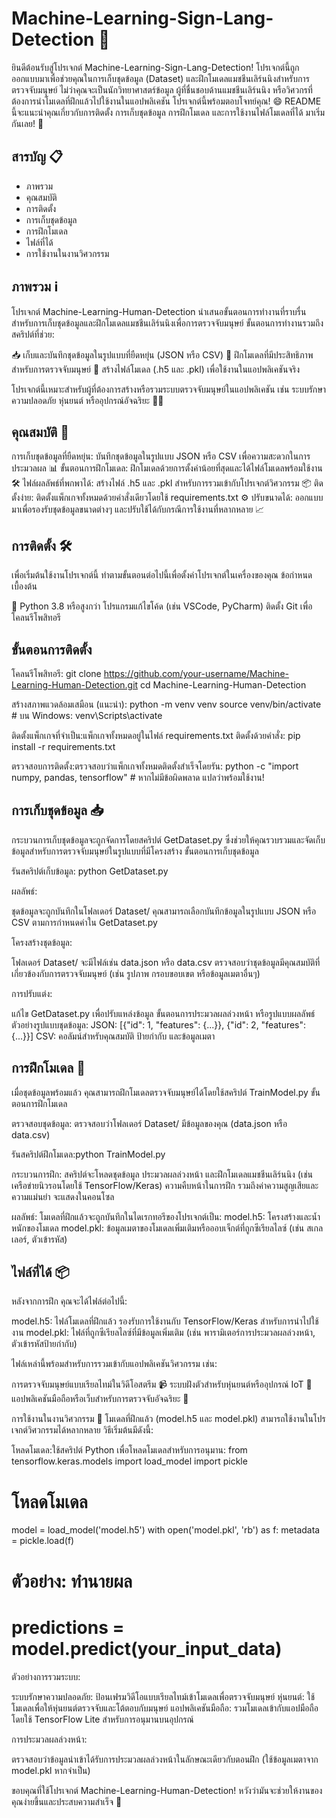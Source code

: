 # Machine-Learning-Sign-Lang-Detection 🚀
ยินดีต้อนรับสู่โปรเจกต์ Machine-Learning-Sign-Lang-Detection! โปรเจกต์นี้ถูกออกแบบมาเพื่อช่วยคุณในการเก็บชุดข้อมูล (Dataset) และฝึกโมเดลแมชชีนเลิร์นนิงสำหรับการตรวจจับมนุษย์ ไม่ว่าคุณจะเป็นนักวิทยาศาสตร์ข้อมูล ผู้ที่ชื่นชอบด้านแมชชีนเลิร์นนิง หรือวิศวกรที่ต้องการนำโมเดลที่ฝึกแล้วไปใช้งานในแอปพลิเคชัน โปรเจกต์นี้พร้อมตอบโจทย์คุณ! 😄
README นี้จะแนะนำคุณเกี่ยวกับการติดตั้ง การเก็บชุดข้อมูล การฝึกโมเดล และการใช้งานไฟล์โมเดลที่ได้ มาเริ่มกันเลย! 🌟

## สารบัญ 📋

- ภาพรวม
- คุณสมบัติ
- การติดตั้ง
- การเก็บชุดข้อมูล
- การฝึกโมเดล
- ไฟล์ที่ได้
- การใช้งานในงานวิศวกรรม

## ภาพรวม ℹ️
โปรเจกต์ Machine-Learning-Human-Detection นำเสนอขั้นตอนการทำงานที่ราบรื่นสำหรับการเก็บชุดข้อมูลและฝึกโมเดลแมชชีนเลิร์นนิงเพื่อการตรวจจับมนุษย์ ขั้นตอนการทำงานรวมถึงสคริปต์ที่ช่วย:

📥 เก็บและบันทึกชุดข้อมูลในรูปแบบที่ยืดหยุ่น (JSON หรือ CSV)
🧠 ฝึกโมเดลที่มีประสิทธิภาพสำหรับการตรวจจับมนุษย์
💾 สร้างไฟล์โมเดล (.h5 และ .pkl) เพื่อใช้งานในแอปพลิเคชันจริง

โปรเจกต์นี้เหมาะสำหรับผู้ที่ต้องการสร้างหรือรวมระบบตรวจจับมนุษย์ในแอปพลิเคชัน เช่น ระบบรักษาความปลอดภัย หุ่นยนต์ หรืออุปกรณ์อัจฉริยะ 🚗🤖

## คุณสมบัติ 🎉

การเก็บชุดข้อมูลที่ยืดหยุ่น: บันทึกชุดข้อมูลในรูปแบบ JSON หรือ CSV เพื่อความสะดวกในการประมวลผล 📊
ขั้นตอนการฝึกโมเดล: ฝึกโมเดลด้วยการตั้งค่าน้อยที่สุดและได้ไฟล์โมเดลพร้อมใช้งาน 🛠️
ไฟล์ผลลัพธ์ที่พกพาได้: สร้างไฟล์ .h5 และ .pkl สำหรับการรวมเข้ากับโปรเจกต์วิศวกรรม 📦
ติดตั้งง่าย: ติดตั้งแพ็กเกจทั้งหมดด้วยคำสั่งเดียวโดยใช้ requirements.txt ⚙️
ปรับขนาดได้: ออกแบบมาเพื่อรองรับชุดข้อมูลขนาดต่างๆ และปรับใช้ได้กับกรณีการใช้งานที่หลากหลาย 📈


## การติดตั้ง 🛠️
เพื่อเริ่มต้นใช้งานโปรเจกต์นี้ ทำตามขั้นตอนต่อไปนี้เพื่อตั้งค่าโปรเจกต์ในเครื่องของคุณ
ข้อกำหนดเบื้องต้น

🐍 Python 3.8 หรือสูงกว่า
โปรแกรมแก้ไขโค้ด (เช่น VSCode, PyCharm)
ติดตั้ง Git เพื่อโคลนรีโพสิทอรี

## ขั้นตอนการติดตั้ง

โคลนรีโพสิทอรี:
git clone https://github.com/your-username/Machine-Learning-Human-Detection.git
cd Machine-Learning-Human-Detection


สร้างสภาพแวดล้อมเสมือน (แนะนำ):
python -m venv venv
source venv/bin/activate  # บน Windows: venv\Scripts\activate


ติดตั้งแพ็กเกจที่จำเป็น:แพ็กเกจทั้งหมดอยู่ในไฟล์ requirements.txt ติดตั้งด้วยคำสั่ง:
pip install -r requirements.txt


ตรวจสอบการติดตั้ง:ตรวจสอบว่าแพ็กเกจทั้งหมดติดตั้งสำเร็จโดยรัน:
python -c "import numpy, pandas, tensorflow"  # หากไม่มีข้อผิดพลาด แปลว่าพร้อมใช้งาน!




## การเก็บชุดข้อมูล 📥
กระบวนการเก็บชุดข้อมูลจะถูกจัดการโดยสคริปต์ GetDataset.py ซึ่งช่วยให้คุณรวบรวมและจัดเก็บข้อมูลสำหรับการตรวจจับมนุษย์ในรูปแบบที่มีโครงสร้าง
ขั้นตอนการเก็บชุดข้อมูล

รันสคริปต์เก็บข้อมูล:
python GetDataset.py


ผลลัพธ์:

ชุดข้อมูลจะถูกบันทึกในโฟลเดอร์ Dataset/
คุณสามารถเลือกบันทึกข้อมูลในรูปแบบ JSON หรือ CSV ตามการกำหนดค่าใน GetDataset.py


โครงสร้างชุดข้อมูล:

โฟลเดอร์ Dataset/ จะมีไฟล์เช่น data.json หรือ data.csv
ตรวจสอบว่าชุดข้อมูลมีคุณสมบัติที่เกี่ยวข้องกับการตรวจจับมนุษย์ (เช่น รูปภาพ กรอบขอบเขต หรือข้อมูลเมตาอื่นๆ)


การปรับแต่ง:

แก้ไข GetDataset.py เพื่อปรับแหล่งข้อมูล ขั้นตอนการประมวลผลล่วงหน้า หรือรูปแบบผลลัพธ์
ตัวอย่างรูปแบบชุดข้อมูล:
JSON: [{"id": 1, "features": {...}}, {"id": 2, "features": {...}}]
CSV: คอลัมน์สำหรับคุณสมบัติ ป้ายกำกับ และข้อมูลเมตา


## การฝึกโมเดล 🧠
เมื่อชุดข้อมูลพร้อมแล้ว คุณสามารถฝึกโมเดลตรวจจับมนุษย์ได้โดยใช้สคริปต์ TrainModel.py
ขั้นตอนการฝึกโมเดล

ตรวจสอบชุดข้อมูล:
ตรวจสอบว่าโฟลเดอร์ Dataset/ มีข้อมูลของคุณ (data.json หรือ data.csv)


รันสคริปต์ฝึกโมเดล:python TrainModel.py


กระบวนการฝึก:
สคริปต์จะโหลดชุดข้อมูล ประมวลผลล่วงหน้า และฝึกโมเดลแมชชีนเลิร์นนิง (เช่น เครือข่ายนิวรอนโดยใช้ TensorFlow/Keras)
ความคืบหน้าในการฝึก รวมถึงค่าความสูญเสียและความแม่นยำ จะแสดงในคอนโซล


ผลลัพธ์:
โมเดลที่ฝึกแล้วจะถูกบันทึกในไดเรกทอรีของโปรเจกต์เป็น:
model.h5: โครงสร้างและน้ำหนักของโมเดล
model.pkl: ข้อมูลเมตาของโมเดลเพิ่มเติมหรือออบเจ็กต์ที่ถูกซีเรียลไลซ์ (เช่น สเกลเลอร์, ตัวเข้ารหัส)

## ไฟล์ที่ได้ 📦
หลังจากการฝึก คุณจะได้ไฟล์ต่อไปนี้:

model.h5: ไฟล์โมเดลที่ฝึกแล้ว รองรับการใช้งานกับ TensorFlow/Keras สำหรับการนำไปใช้งาน
model.pkl: ไฟล์ที่ถูกซีเรียลไลซ์ที่มีข้อมูลเพิ่มเติม (เช่น พารามิเตอร์การประมวลผลล่วงหน้า, ตัวเข้ารหัสป้ายกำกับ)

ไฟล์เหล่านี้พร้อมสำหรับการรวมเข้ากับแอปพลิเคชันวิศวกรรม เช่น:

การตรวจจับมนุษย์แบบเรียลไทม์ในวิดีโอสตรีม 📹
ระบบฝังตัวสำหรับหุ่นยนต์หรืออุปกรณ์ IoT 🤖
แอปพลิเคชันมือถือหรือเว็บสำหรับการตรวจจับอัจฉริยะ 📱


การใช้งานในงานวิศวกรรม 🚀
โมเดลที่ฝึกแล้ว (model.h5 และ model.pkl) สามารถใช้งานในโปรเจกต์วิศวกรรมได้หลากหลาย วิธีเริ่มต้นมีดังนี้:

โหลดโมเดล:ใช้สคริปต์ Python เพื่อโหลดโมเดลสำหรับการอนุมาน:
from tensorflow.keras.models import load_model
import pickle

# โหลดโมเดล
model = load_model('model.h5')
with open('model.pkl', 'rb') as f:
    metadata = pickle.load(f)

# ตัวอย่าง: ทำนายผล
# predictions = model.predict(your_input_data)


ตัวอย่างการรวมระบบ:

ระบบรักษาความปลอดภัย: ป้อนเฟรมวิดีโอแบบเรียลไทม์เข้าโมเดลเพื่อตรวจจับมนุษย์
หุ่นยนต์: ใช้โมเดลเพื่อให้หุ่นยนต์ตรวจจับและโต้ตอบกับมนุษย์
แอปพลิเคชันมือถือ: รวมโมเดลเข้ากับแอปมือถือโดยใช้ TensorFlow Lite สำหรับการอนุมานบนอุปกรณ์


การประมวลผลล่วงหน้า:

ตรวจสอบว่าข้อมูลนำเข้าได้รับการประมวลผลล่วงหน้าในลักษณะเดียวกับตอนฝึก (ใช้ข้อมูลเมตาจาก model.pkl หากจำเป็น)

ขอบคุณที่ใช้โปรเจกต์ Machine-Learning-Human-Detection! หวังว่ามันจะช่วยให้งานของคุณง่ายขึ้นและประสบความสำเร็จ 🎉
